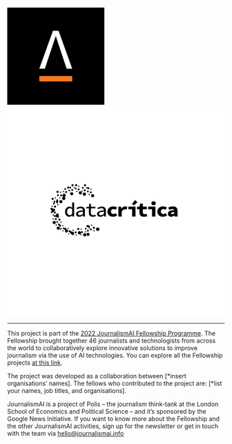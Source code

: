 [![Abraji](img/abraji_logo.png)](https://www.abraji.org.br/)
[![Data Crítica](img/Logo-Data-Critica.png)](https://datacritica.org/)

----
This project is part of the [2022 JournalismAI Fellowship Programme](https://www.lse.ac.uk/media-and-communications/polis/JournalismAI/Fellowship-Programme). The Fellowship brought together 46 journalists and technologists from across the world to collaboratively explore innovative solutions to improve journalism via the use of AI technologies. You can explore all the Fellowship projects [at this link](https://www.lse.ac.uk/media-and-communications/polis/JournalismAI/Fellowship-Programme).

The project was developed as a collaboration between [*insert organisations’ names]. The fellows who contributed to the project are: [*list your names, job titles, and organisations].

JournalismAI is a project of Polis – the journalism think-tank at the London School of Economics and Political Science – and it’s sponsored by the Google News Initiative. If you want to know more about the Fellowship and the other JournalismAI activities, sign up for the newsletter or get in touch with the team via hello@journalismai.info
